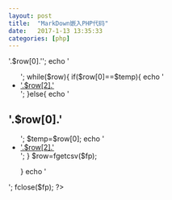 ```yaml
---
layout:	post
title:	"MarkDown嵌入PHP代码"
date:	2017-1-13 13:35:33
categories:	[php]
---
```


<div id="content">
<!-- 读取web.txt文件 -->
<?php
$ph='web.txt';
if(file_exists($ph)){
$fp=fopen($ph,'r');
}else{
}
$row=fgetcsv($fp);
$temp=$row[0];
echo '<h2>'.$row[0].'</h2>';
echo '<ul class="clearfix">';
while($row){
if($row[0]==$temp){
echo '<li><a href="',$row[1],'" target="_blank">'.$row[2].'</a></li>';
}else{
echo '</ul><div id="clea"></div><h2>'.$row[0].'</h2><ul class="clearfix">';
$temp=$row[0];
echo '<li><a href="',$row[1],'" target="_blank">'.$row[2].'</a></li>';
}
$row=fgetcsv($fp);

}
echo '</ul>';
fclose($fp);
?>

</div>

